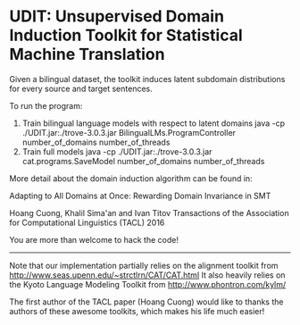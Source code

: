 # UDIT: Unsupervised Domain Induction Toolkit for Statistical Machine Translation
Given a bilingual dataset, the toolkit induces latent subdomain distributions for every source and target sentences.

To run the program: 

1. Train bilingual language models with respect to latent domains
java -cp ./UDIT.jar:./trove-3.0.3.jar BilingualLMs.ProgramController number_of_domains number_of_threads
2. Train full models
java -cp ./UDIT.jar:./trove-3.0.3.jar cat.programs.SaveModel  number_of_domains number_of_threads


More detail about the domain induction algorithm can be found in:

Adapting to All Domains at Once: Rewarding Domain Invariance in SMT

Hoang Cuong, Khalil Sima'an and Ivan Titov
Transactions of the Association for Computational Linguistics (TACL) 2016

You are more than welcome to hack the code!

--------------------------------------------------------------
Note that our implementation partially relies on the alignment toolkit from http://www.seas.upenn.edu/~strctlrn/CAT/CAT.html
It also heavily relies on the Kyoto Language Modeling Toolkit from http://www.phontron.com/kylm/

The first author of the TACL paper (Hoang Cuong) would like to thanks the authors of these awesome toolkits, which makes his life much easier!






